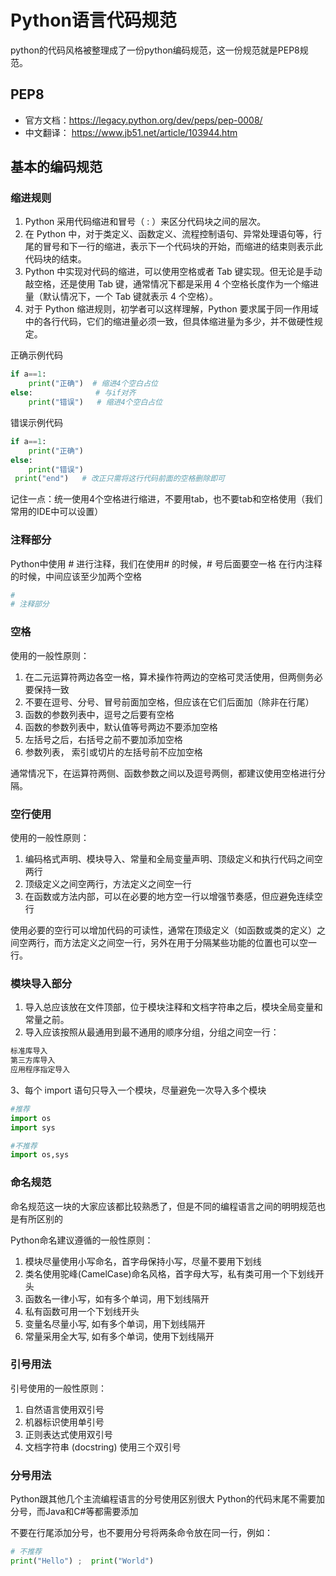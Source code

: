 # Python语言代码规范

python的代码风格被整理成了一份python编码规范，这一份规范就是PEP8规范。

## PEP8

- 官方文档：https://legacy.python.org/dev/peps/pep-0008/ 
- 中文翻译： https://www.jb51.net/article/103944.htm

## 基本的编码规范

### 缩进规则

1. Python 采用代码缩进和冒号（ : ）来区分代码块之间的层次。
2. 在 Python 中，对于类定义、函数定义、流程控制语句、异常处理语句等，行尾的冒号和下一行的缩进，表示下一个代码块的开始，而缩进的结束则表示此代码块的结束。
3. Python 中实现对代码的缩进，可以使用空格或者 Tab 键实现。但无论是手动敲空格，还是使用 Tab 键，通常情况下都是采用 4 个空格长度作为一个缩进量（默认情况下，一个 Tab 键就表示 4 个空格）。
4. 对于 Python 缩进规则，初学者可以这样理解，Python 要求属于同一作用域中的各行代码，它们的缩进量必须一致，但具体缩进量为多少，并不做硬性规定。

正确示例代码

```python
if a==1:
    print("正确")  # 缩进4个空白占位
else:              # 与if对齐
    print("错误")   # 缩进4个空白占位
```

错误示例代码

```python
if a==1:
    print("正确") 
else:              
    print("错误")   
 print("end")   # 改正只需将这行代码前面的空格删除即可
```

记住一点：统一使用4个空格进行缩进，不要用tab，也不要tab和空格使用（我们常用的IDE中可以设置）

### 注释部分

Python中使用 # 进行注释，我们在使用# 的时候，# 号后面要空一格
在行内注释的时候，中间应该至少加两个空格

```python
# 
# 注释部分 
```

### 空格

使用的一般性原则：

1. 在二元运算符两边各空一格，算术操作符两边的空格可灵活使用，但两侧务必要保持一致
2. 不要在逗号、分号、冒号前面加空格，但应该在它们后面加（除非在行尾）
3. 函数的参数列表中，逗号之后要有空格
4. 函数的参数列表中，默认值等号两边不要添加空格
5. 左括号之后，右括号之前不要加添加空格
6. 参数列表， 索引或切片的左括号前不应加空格

通常情况下，在运算符两侧、函数参数之间以及逗号两侧，都建议使用空格进行分隔。

### 空行使用

使用的一般性原则：

1. 编码格式声明、模块导入、常量和全局变量声明、顶级定义和执行代码之间空两行
2. 顶级定义之间空两行，方法定义之间空一行
3. 在函数或方法内部，可以在必要的地方空一行以增强节奏感，但应避免连续空行

使用必要的空行可以增加代码的可读性，通常在顶级定义（如函数或类的定义）之间空两行，而方法定义之间空一行，另外在用于分隔某些功能的位置也可以空一行。

### 模块导入部分

1. 导入总应该放在文件顶部，位于模块注释和文档字符串之后，模块全局变量和常量之前。
2. 导入应该按照从最通用到最不通用的顺序分组，分组之间空一行：

```python
标准库导入
第三方库导入
应用程序指定导入
```

3、每个 import 语句只导入一个模块，尽量避免一次导入多个模块

```python
#推荐
import os
import sys

#不推荐
import os,sys
```

### 命名规范

命名规范这一块的大家应该都比较熟悉了，但是不同的编程语言之间的明明规范也是有所区别的

Python命名建议遵循的一般性原则：

1. 模块尽量使用小写命名，首字母保持小写，尽量不要用下划线
2. 类名使用驼峰(CamelCase)命名风格，首字母大写，私有类可用一个下划线开头
3. 函数名一律小写，如有多个单词，用下划线隔开
4. 私有函数可用一个下划线开头
5. 变量名尽量小写, 如有多个单词，用下划线隔开
6. 常量采用全大写, 如有多个单词，使用下划线隔开

### 引号用法

引号使用的一般性原则：

1. 自然语言使用双引号
2. 机器标识使用单引号
3. 正则表达式使用双引号
4. 文档字符串 (docstring) 使用三个双引号

### 分号用法

Python跟其他几个主流编程语言的分号使用区别很大
Python的代码末尾不需要加分号，而Java和C#等都需要添加

不要在行尾添加分号，也不要用分号将两条命令放在同一行，例如：

```python
# 不推荐
print("Hello") ;  print("World") 
```
